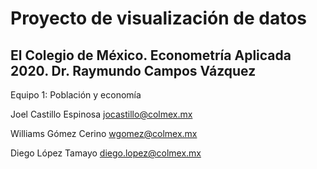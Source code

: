 # Proyecto de visualización de datos

## El Colegio de México. Econometría Aplicada 2020. Dr. Raymundo Campos Vázquez

Equipo 1: Población y economía

Joel Castillo Espinosa  jocastillo@colmex.mx

Williams Gómez Cerino  wgomez@colmex.mx

Diego López Tamayo diego.lopez@colmex.mx
